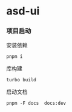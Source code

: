 # asd-ui

### 项目启动

安装依赖

```
pnpm i
```

库构建

```
turbo build
```

启动文档

```
pnpm -F docs  docs:dev
```
